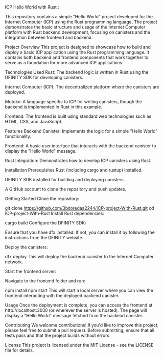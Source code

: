 ICP Hello World with Rust :

This repository contains a simple "Hello World" project developed for the Internet Computer (ICP) using the Rust programming language. The project demonstrates the basic structure and usage of the Internet Computer platform with Rust backend development, focusing on canisters and the integration between frontend and backend.

Project Overview
This project is designed to showcase how to build and deploy a basic ICP application using the Rust programming language. It contains both backend and frontend components that work together to serve as a foundation for more advanced ICP applications.

Technologies Used
Rust: The backend logic is written in Rust using the DFINITY SDK for developing canisters.

Internet Computer (ICP): The decentralized platform where the canisters are deployed.

Motoko: A language specific to ICP for writing canisters, though the backend is implemented in Rust in this example.

Frontend: The frontend is built using standard web technologies such as HTML, CSS, and JavaScript.

Features
Backend Canister: Implements the logic for a simple "Hello World" functionality.

Frontend: A basic user interface that interacts with the backend canister to display the "Hello World" message.

Rust Integration: Demonstrates how to develop ICP canisters using Rust.

Installation
Prerequisites
Rust (including cargo and rustup) installed.

DFINITY SDK installed for building and deploying canisters.

A GitHub account to clone the repository and push updates.

Getting Started
Clone the repository:


git clone https://github.com/3bdoredaa2244/ICP-project-With-Rust.git
cd ICP-project-With-Rust
Install Rust dependencies:


cargo build
Configure the DFINITY SDK:

Ensure that you have dfx installed. If not, you can install it by following the instructions from the DFINITY website.

Deploy the canisters:


dfx deploy
This will deploy the backend canister to the Internet Computer network.

Start the frontend server:

Navigate to the frontend folder and run:


npm install
npm start
This will start a local server where you can view the frontend interacting with the deployed backend canister.

Usage
Once the deployment is complete, you can access the frontend at http://localhost:3000 (or wherever the server is hosted). The page will display a "Hello World" message fetched from the backend canister.

Contributing
We welcome contributions! If you'd like to improve this project, please feel free to submit a pull request. Before submitting, ensure that all tests pass and that the project builds without errors.

License
This project is licensed under the MIT License - see the LICENSE file for details.
